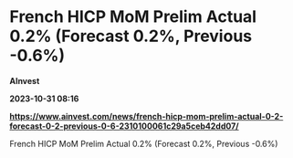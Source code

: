# French HICP MoM Prelim Actual 0.2% (Forecast 0.2%, Previous -0.6%)
**AInvest**

**2023-10-31 08:16**

**https://www.ainvest.com/news/french-hicp-mom-prelim-actual-0-2-forecast-0-2-previous-0-6-2310100061c29a5ceb42dd07/**

French HICP MoM Prelim Actual 0.2% (Forecast 0.2%, Previous -0.6%)
